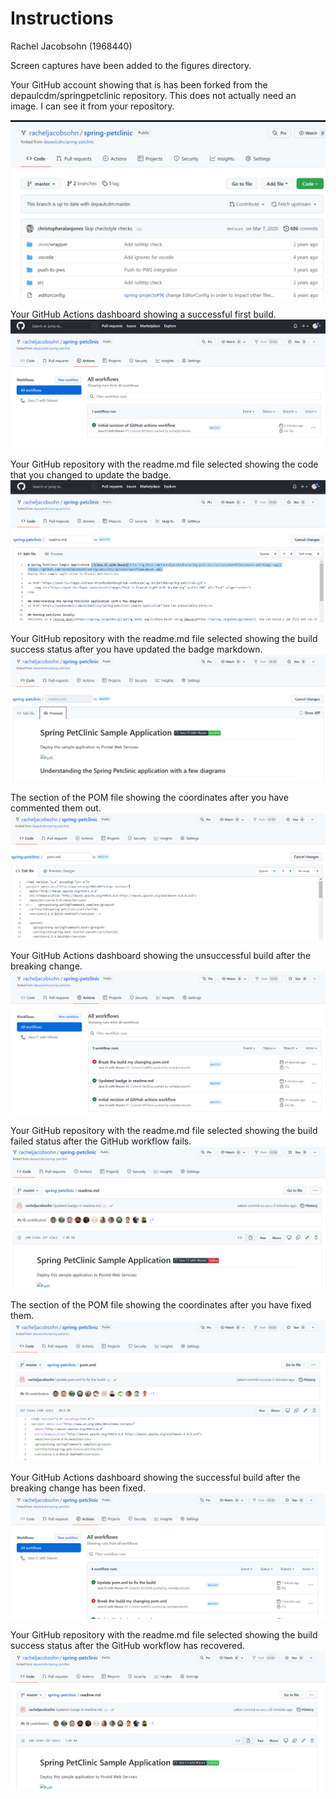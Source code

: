 # Instructions
Rachel Jacobsohn (1968440)

Screen captures have been added to the figures directory.

Your GitHub account showing that is has been forked from the depaulcdm/springpetclinic repository. This does not actually need an image. I can see it from your repository.

![Forked Repo](figures/ForkedRepo.png)

Your GitHub Actions dashboard showing a successful first build.
![First Successful Build](figures/ActionsDasboardFirstSuccessfulBuild.png)

Your GitHub repository with the readme.md file selected showing the code that you changed to update the badge.
![Updated ReadMe With Badge](figures/ReadMeWithUpdatedBadge.png)

Your GitHub repository with the readme.md file selected showing the build success status after you have updated the badge markdown.
![Build Success After Updating Badge](figures/BuildSuccessAfterUpdatingBadgeMarkdown.png)

The section of the POM file showing the coordinates after you have commented them out.
![Comment Out POM Coordinates](figures/CommentOutPomCoordinates.png)

Your GitHub Actions dashboard showing the unsuccessful build after the breaking change.
![Broken Build](figures/BrokenBuild.png)

Your GitHub repository with the readme.md file selected showing the build failed status after the GitHub workflow fails.
![ReadMe With Failed Build](figures/ReadMeShowingBuildFailed.png)

The section of the POM file showing the coordinates after you have fixed them.
![Comment In POM Coordinates](figures/CommentInPomCoordinates.png)

Your GitHub Actions dashboard showing the successful build after the breaking change has been fixed.
![Fixed Build](figures/FixedBuild.png)

Your GitHub repository with the readme.md file selected showing the build success status after the GitHub workflow has recovered.
![ReadMe Build Success After Recovery](figures/ReadMeBuildSuccessAfterRecovery.png)